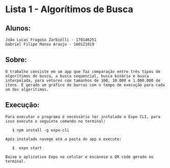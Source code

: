 # Lista 1 - Algorítimos de Busca 

## Alunos:
    João Lucas Fragoso Zarbiélli - 170146251
    Gabriel Filipe Manso Araujo - 160121019

## Sobre:

    O trabalho consiste em um app que faz comparação entre três tipos de algorítimos de busca, a busca sequencial, busca binária e busca interpolada, para vetores com tamanhos de 100, 10.000 e 1.000.000 de itens. É gerado um gráfico de barras com o tempo de execução para cada um dos algorítimos.

## Execução: 

    Para executar o programa é necessário ter instalado o Expo CLI, para isso execute o seguinte comando no terminal:

       $ npm install -g expo-cli

    Após instalado navege até a pasta do app e execute:

       $  expo start 

    Baixe o aplicativo Expo no celular e escaneie o QR code gerado no terminal. 
